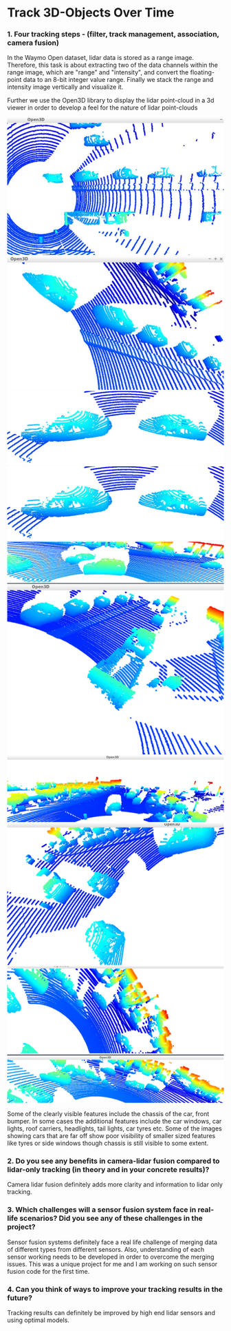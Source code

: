 # Track 3D-Objects Over Time



### 1.  Four tracking steps - (filter, track management, association, camera fusion)

In the Waymo Open dataset, lidar data is stored as a range image. 
Therefore, this task is about extracting two of the data channels within the range image, which are "range" and "intensity", 
and convert the floating-point data to an 8-bit integer value range. 
Finally we stack the range and intensity image vertically and visualize it.

Further we use the Open3D library to display the lidar point-cloud in a 3d viewer in order to
 develop a feel for the nature of lidar point-clouds


<img src="img/image1.png"/>


<img src="img/image2.png"/>


<img src="img/image3.png"/>


<img src="img/image4.png"/>


<img src="img/image5.png"/>


<img src="img/img6.png"/>


<img src="img/img7.png"/>


<img src="img/img8.png"/>


<img src="img/img9.png"/>


<img src="img/img10.png"/>



Some of the clearly visible features include the chassis of the car, front bumper. In some cases the additional features include the car windows, car lights, roof carriers, headlights, tail lights, car tyres etc. Some of the images showing cars that are far off show poor visibility of smaller sized features like tyres or side windows though chassis is still visible to some extent.

### 2. Do you see any benefits in camera-lidar fusion compared to lidar-only tracking (in theory and in your concrete results)? 
Camera lidar fusion definitely adds more clarity and information to lidar only tracking.


### 3. Which challenges will a sensor fusion system face in real-life scenarios? Did you see any of these challenges in the project?

Sensor fusion systems definitely face a real life challenge of merging data of different types from different sensors.
Also, understanding of each sensor working needs to be developed in order to overcome the merging issues.
This was a unique project for me and I am working on such sensor fusion code for the first time.

### 4. Can you think of ways to improve your tracking results in the future?

Tracking results can definitely be improved by high end lidar sensors and using optimal models.
